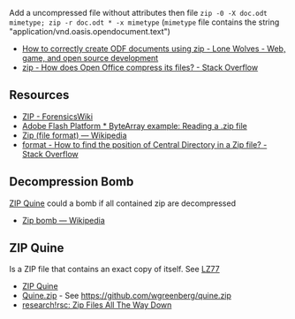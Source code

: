 Add a uncompressed file without attributes then file `zip -0 -X doc.odt mimetype; zip -r doc.odt * -x mimetype` (`mimetype` file contains the string "application/vnd.oasis.opendocument.text")

- [How to correctly create ODF documents using zip - Lone Wolves - Web, game, and open source development](http://wayback.archive.org/web/20150728195636/http://www.jejik.com/articles/2010/03/how_to_correctly_create_odf_documents_using_zip/)
- [zip - How does Open Office compress its files? - Stack Overflow](https://stackoverflow.com/questions/4957212/how-does-open-office-compress-its-files/4957554#4957554)

## Resources

- [ZIP - ForensicsWiki](http://www.forensicswiki.org/wiki/ZIP)
- [Adobe Flash Platform * ByteArray example: Reading a .zip file](http://help.adobe.com/en_US/as3/dev/WS5b3ccc516d4fbf351e63e3d118666ade46-7d53.html)
- [Zip (file format) — Wikipedia](https://en.wikipedia.org/wiki/Zip_%28file_format%29)
- [format - How to find the position of Central Directory in a Zip file? - Stack Overflow](https://stackoverflow.com/questions/8593904/how-to-find-the-position-of-central-directory-in-a-zip-file)

## Decompression Bomb

[ZIP Quine](#zip-quine) could a bomb if all contained zip are decompressed

- [Zip bomb — Wikipedia](https://en.wikipedia.org/wiki/Zip_bomb)

## ZIP Quine

Is a ZIP file that contains an exact copy of itself. See [LZ77](Algorithms#LZ77)

- [ZIP Quine](https://alf.nu/ZipQuine)
- [Quine.zip](https://wgreenberg.github.io/quine.zip/) - See https://github.com/wgreenberg/quine.zip
- [research!rsc: Zip Files All The Way Down](https://research.swtch.com/zip)
